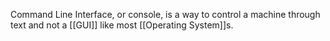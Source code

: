 Command Line Interface, or console, is a way to control a machine through text and not a [[GUI]] like most [[Operating System]]s.